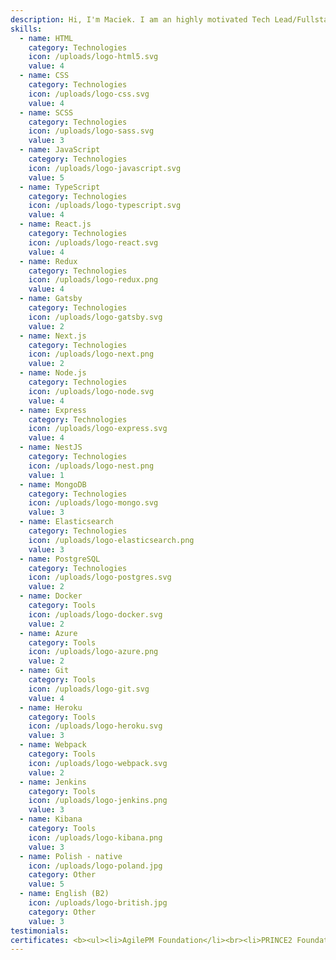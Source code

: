 ```yaml
---
description: Hi, I'm Maciek. I am an highly motivated Tech Lead/Fullstack developer. I love a challenges that makes me grow very quickly. I am interested in cryptocurrencies, blockchain, WEB 3.0 and IOT.
skills:
  - name: HTML
    category: Technologies
    icon: /uploads/logo-html5.svg
    value: 4
  - name: CSS
    category: Technologies
    icon: /uploads/logo-css.svg
    value: 4
  - name: SCSS
    category: Technologies
    icon: /uploads/logo-sass.svg
    value: 3
  - name: JavaScript
    category: Technologies
    icon: /uploads/logo-javascript.svg
    value: 5
  - name: TypeScript
    category: Technologies
    icon: /uploads/logo-typescript.svg
    value: 4
  - name: React.js
    category: Technologies
    icon: /uploads/logo-react.svg
    value: 4
  - name: Redux
    category: Technologies
    icon: /uploads/logo-redux.png
    value: 4
  - name: Gatsby
    category: Technologies
    icon: /uploads/logo-gatsby.svg
    value: 2
  - name: Next.js
    category: Technologies
    icon: /uploads/logo-next.png
    value: 2
  - name: Node.js
    category: Technologies
    icon: /uploads/logo-node.svg
    value: 4
  - name: Express
    category: Technologies
    icon: /uploads/logo-express.svg
    value: 4
  - name: NestJS
    category: Technologies
    icon: /uploads/logo-nest.png
    value: 1
  - name: MongoDB
    category: Technologies
    icon: /uploads/logo-mongo.svg
    value: 3
  - name: Elasticsearch
    category: Technologies
    icon: /uploads/logo-elasticsearch.png
    value: 3
  - name: PostgreSQL
    category: Technologies
    icon: /uploads/logo-postgres.svg
    value: 2
  - name: Docker
    category: Tools
    icon: /uploads/logo-docker.svg
    value: 2
  - name: Azure
    category: Tools
    icon: /uploads/logo-azure.png
    value: 2
  - name: Git
    category: Tools
    icon: /uploads/logo-git.svg
    value: 4
  - name: Heroku
    category: Tools
    icon: /uploads/logo-heroku.svg
    value: 3
  - name: Webpack
    category: Tools
    icon: /uploads/logo-webpack.svg
    value: 2
  - name: Jenkins
    category: Tools
    icon: /uploads/logo-jenkins.png
    value: 3
  - name: Kibana
    category: Tools
    icon: /uploads/logo-kibana.png
    value: 3
  - name: Polish - native
    icon: /uploads/logo-poland.jpg
    category: Other
    value: 5
  - name: English (B2)
    icon: /uploads/logo-british.jpg
    category: Other
    value: 3
testimonials:
certificates: <b><ul><li>AgilePM Foundation</li><br><li>PRINCE2 Foundation</li></ul></b>
---
```


